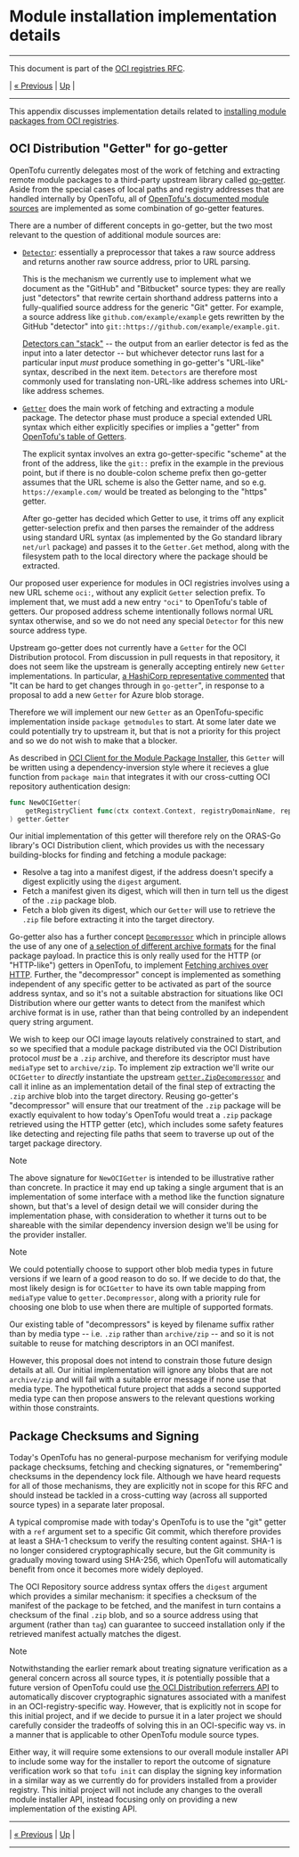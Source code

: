 # Module installation implementation details

---

This document is part of the [OCI registries RFC](../20241206-oci-registries.md).

| [« Previous](9-provider-implementation-details.md) | [Up](../20241206-oci-registries.md) |

---

This appendix discusses implementation details related to [installing module packages from OCI registries](5-modules.md).

## OCI Distribution "Getter" for go-getter

OpenTofu currently delegates most of the work of fetching and extracting remote module packages to a third-party upstream library called [go-getter](https://pkg.go.dev/github.com/hashicorp/go-getter). Aside from the special cases of local paths and registry addresses that are handled internally by OpenTofu, all of [OpenTofu's documented module sources](https://opentofu.org/docs/language/modules/sources/) are implemented as some combination of go-getter features.

There are a number of different concepts in go-getter, but the two most relevant to the question of additional module sources are:

- [`Detector`](https://pkg.go.dev/github.com/hashicorp/go-getter#Detector): essentially a preprocessor that takes a raw source address and returns another raw source address, prior to URL parsing.

    This is the mechanism we currently use to implement what we document as the "GitHub" and "Bitbucket" source types: they are really just "detectors" that rewrite certain shorthand address patterns into a fully-qualified source address for the generic "Git" getter. For example, a source address like `github.com/example/example` gets rewritten by the GitHub "detector" into `git::https://github.com/example/example.git`.

    [Detectors can "stack"](https://github.com/opentofu/opentofu/blob/d2ae0b21ede3dddb92914d3c61b5caa3c7f77db0/internal/getmodules/getter.go#L37-L59) -- the output from an earlier detector is fed as the input into a later detector -- but whichever detector runs last for a particular input _must_ produce something in go-getter's "URL-like" syntax, described in the next item. `Detectors` are therefore most commonly used for translating non-URL-like address schemes into URL-like address schemes.

- [`Getter`](https://pkg.go.dev/github.com/hashicorp/go-getter#Getter) does the main work of fetching and extracting a module package. The detector phase must produce a special extended URL syntax which either explicitly specifies or implies a "getter" from [OpenTofu's table of Getters](https://github.com/opentofu/opentofu/blob/d2ae0b21ede3dddb92914d3c61b5caa3c7f77db0/internal/getmodules/getter.go#L79-L87).

    The explicit syntax involves an extra go-getter-specific "scheme" at the front of the address, like the `git::` prefix in the example in the previous point, but if there is no double-colon scheme prefix then go-getter assumes that the URL scheme is also the Getter name, and so e.g. `https://example.com/` would be treated as belonging to the "https" getter.

    After go-getter has decided which Getter to use, it trims off any explicit getter-selection prefix and then parses the remainder of the address using standard URL syntax (as implemented by the Go standard library `net/url` package) and passes it to the `Getter.Get` method, along with the filesystem path to the local directory where the package should be extracted.

Our proposed user experience for modules in OCI registries involves using a new URL scheme `oci:`, without any explicit `Getter` selection prefix. To implement that, we must add a new entry `"oci"` to OpenTofu's table of getters. Our proposed address scheme intentionally follows normal URL syntax otherwise, and so we do not need any special `Detector` for this new source address type.

Upstream go-getter does not currently have a `Getter` for the OCI Distribution protocol. From discussion in pull requests in that repository, it does not seem like the upstream is generally accepting entirely new `Getter` implementations. In particular, [a HashiCorp representative commented](https://github.com/hashicorp/go-getter/pull/517#issuecomment-2666366150) that "It can be hard to get changes through in `go-getter`", in response to a proposal to add a new `Getter` for Azure blob storage.

Therefore we will implement our new `Getter` as an OpenTofu-specific implementation inside `package getmodules` to start. At some later date we could potentially try to upstream it, but that is not a priority for this project and so we do not wish to make that a blocker.

As described in [OCI Client for the Module Package Installer](8-auth-implementation-details.md#oci-client-for-the-module-package-installer), this `Getter` will be written using a dependency-inversion style where it recieves a glue function from `package main` that integrates it with our cross-cutting OCI repository authentication design:

```go
func NewOCIGetter(
    getRegistryClient func(ctx context.Context, registryDomainName, repositoryPath string) (*orasregistry.Registry, error),
) getter.Getter
```

Our initial implementation of this getter will therefore rely on the ORAS-Go library's OCI Distribution client, which provides us with the necessary building-blocks for finding and fetching a module package:

- Resolve a tag into a manifest digest, if the address doesn't specify a digest explicitly using the `digest` argument.
- Fetch a manifest given its digest, which will then in turn tell us the digest of the `.zip` package blob.
- Fetch a blob given its digest, which our `Getter` will use to retrieve the `.zip` file before extracting it into the target directory.

Go-getter also has a further concept [`Decompressor`](https://pkg.go.dev/github.com/hashicorp/go-getter#Decompressor) which in principle allows the use of any one of [a selection of different archive formats](https://github.com/opentofu/opentofu/blob/d2ae0b21ede3dddb92914d3c61b5caa3c7f77db0/internal/getmodules/getter.go#L63-L77) for the final package payload. In practice this is only really used for the HTTP (or "HTTP-like") getters in OpenTofu, to implement [Fetching archives over HTTP](https://opentofu.org/docs/language/modules/sources/#fetching-archives-over-http). Further, the "decompressor" concept is implemented as something independent of any specific getter to be activated as part of the source address syntax, and so it's not a suitable abstraction for situations like OCI Distribution where our getter wants to detect from the manifest which archive format is in use, rather than that being controlled by an independent query string argument.

We wish to keep our OCI image layouts relatively constrained to start, and so we specified that a module package distributed via the OCI Distribution protocol _must_ be a `.zip` archive, and therefore its descriptor must have `mediaType` set to `archive/zip`. To implement zip extraction we'll write our `OCIGetter` to _directly_ instantiate the upstream [`getter.ZipDecompressor`](https://pkg.go.dev/github.com/hashicorp/go-getter#ZipDecompressor) and call it inline as an implementation detail of the final step of extracting the `.zip` archive blob into the target directory. Reusing go-getter's "decompressor" will ensure that our treatment of the `.zip` package will be exactly equivalent to how today's OpenTofu would treat a `.zip` package retrieved using the HTTP getter (etc), which includes some safety features like detecting and rejecting file paths that seem to traverse up out of the target package directory.

> [!NOTE]
> The above signature for `NewOCIGetter` is intended to be illustrative rather than concrete. In practice it may end up taking a single argument that is an implementation of some interface with a method like the function signature shown, but that's a level of design detail we will consider during the implementation phase, with consideration to whether it turns out to be shareable with the similar dependency inversion design we'll be using for the provider installer.

> [!NOTE]
> We could potentially choose to support other blob media types in future versions if we learn of a good reason to do so. If we decide to do that, the most likely design is for `OCIGetter` to have its own table mapping from `mediaType` value to `getter.Decompressor`, along with a priority rule for choosing one blob to use when there are multiple of supported formats.
>
> Our existing table of "decompressors" is keyed by filename suffix rather than by media type -- i.e. `.zip` rather than `archive/zip` -- and so it is not suitable to reuse for matching descriptors in an OCI manifest.
>
> However, this proposal does not intend to constrain those future design details at all. Our initial implementation will ignore any blobs that are not `archive/zip` and will fail with a suitable error message if none use that media type. The hypothetical future project that adds a second supported media type can then propose answers to the relevant questions working within those constraints.

## Package Checksums and Signing

Today's OpenTofu has no general-purpose mechanism for verifying module package checksums, fetching and checking signatures, or "remembering" checksums in the dependency lock file. Although we have heard requests for all of those mechanisms, they are explicitly not in scope for this RFC and should instead be tackled in a cross-cutting way (across all supported source types) in a separate later proposal.

A typical compromise made with today's OpenTofu is to use the "git" getter with a `ref` argument set to a specific Git commit, which therefore provides at least a SHA-1 checksum to verify the resulting content against. SHA-1 is no longer considered cryptographically secure, but the Git community is gradually moving toward using SHA-256, which OpenTofu will automatically benefit from once it becomes more widely deployed.

The OCI Repository source address syntax offers the `digest` argument which provides a similar mechanism: it specifies a checksum of the manifest of the package to be fetched, and the manifest in turn contains a checksum of the final `.zip` blob, and so a source address using that argument (rather than `tag`) can guarantee to succeed installation only if the retrieved manifest actually matches the digest.

> [!NOTE]
> Notwithstanding the earlier remark about treating signature verification as a general concern across all source types, it _is_ potentially possible that a future version of OpenTofu could use [the OCI Distribution referrers API](https://github.com/opencontainers/distribution-spec/blob/main/spec.md#listing-referrers) to automatically discover cryptographic signatures associated with a manifest in an OCI-registry-specific way. However, that is explicitly not in scope for this initial project, and if we decide to pursue it in a later project we should carefully consider the tradeoffs of solving this in an OCI-specific way vs. in a manner that is applicable to other OpenTofu module source types.
>
> Either way, it will require some extensions to our overall module installer API to include some way for the installer to report the outcome of signature verification work so that `tofu init` can display the signing key information in a similar way as we currently do for providers installed from a provider registry. This initial project will not include any changes to the overall module installer API, instead focusing only on providing a new implementation of the existing API.

---

| [« Previous](9-provider-implementation-details.md) | [Up](../20241206-oci-registries.md) |

---
